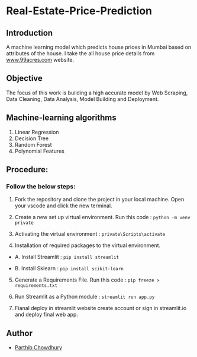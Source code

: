 # Real-Estate-Price-Prediction

## Introduction

A machine learning model which predicts house prices in Mumbai based on attributes of the house. I take the all house price details from www.99acres.com website.

## Objective

The focus of this work is building a high accurate model by Web Scraping, Data Cleaning, Data Analysis, Model Building and Deployment.

## Machine-learning algorithms

1. Linear Regression
2. Decision Tree
3. Random Forest
4. Polynomial Features

## Procedure:

### Follow the below steps:

1. Fork the repository and clone the project in your local machine. Open your vscode and click the new terminal.

2. Create a new set up virtual environment. Run this code :
`` python -m venv private ``

3. Activating the virtual environment : `` private\Scripts\activate ``

4. Installation of required packages to the virtual environment.

- A. Install Streamlit :	`` pip install streamlit ``
	
- B. Install Sklearn : `` pip install scikit-learn ``

5. Generate a Requirements File. Run this code : `` pip freeze > requirements.txt ``
  
6. Run Streamlit as a Python module : `` streamlit run app.py ``

7. Fianal deploy in streamlit website create account or sign in streamlit.io and deploy final web app.

## Author
- [Parthib Chowdhury](https://github.com/Parthib31)
